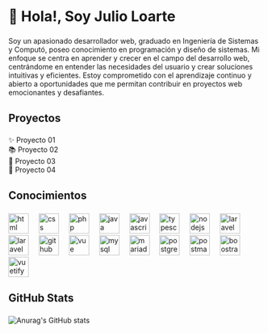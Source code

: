 <h1 align="left">👋 Hola!, Soy Julio Loarte</h1>

###

<p align="left">Soy un apasionado desarrollador web, graduado en Ingeniería de Sistemas y Computó, poseo conocimiento en programación y diseño de sistemas. Mi enfoque se centra en aprender y crecer en el campo del desarrollo web, centrándome en entender las necesidades del usuario y crear soluciones intuitivas y eficientes. Estoy comprometido con el aprendizaje continuo y abierto a oportunidades que me permitan contribuir en proyectos web emocionantes y desafiantes.</p>

###

<h2 align="left">Proyectos</h2>

###

<p align="left">✨ Proyecto 01<br>📚 Proyecto 02<br>🎯 Proyecto 03<br>🎲 Proyecto 04</p>

###

<h2 align="left">Conocimientos</h2>

###

<div align="left">


  <img src="https://cdn.jsdelivr.net/gh/devicons/devicon@latest/icons/html5/html5-original.svg" height="40" alt="html logo"/>
  <img width="12" />
  <img src="https://cdn.jsdelivr.net/gh/devicons/devicon@latest/icons/css3/css3-original.svg" height="40" alt="css logo"/>
  <img width="12" />
  <img src="https://cdn.jsdelivr.net/gh/devicons/devicon@latest/icons/php/php-original.svg" height="40" alt="php logo"/>
  <img width="12" />
  <img src="https://cdn.jsdelivr.net/gh/devicons/devicon@latest/icons/java/java-original.svg" height="40" alt="java logo"/>        
  <img width="12" />
  <img src="https://cdn.jsdelivr.net/gh/devicons/devicon/icons/javascript/javascript-original.svg" height="40" alt="javascript logo"  />
  <img width="12" />
  <img src="https://cdn.jsdelivr.net/gh/devicons/devicon/icons/typescript/typescript-original.svg" height="40" alt="typescript logo"  />
  <img width="12" />
  <img src="https://cdn.jsdelivr.net/gh/devicons/devicon/icons/nodejs/nodejs-original.svg" height="40" alt="nodejs logo"  />
  <img width="12" />
  <img src="https://cdn.jsdelivr.net/gh/devicons/devicon@latest/icons/laravel/laravel-original.svg" height="40" alt="laravel logo"/>
  <img width="12" />
  <img src="https://cdn.jsdelivr.net/gh/devicons/devicon@latest/icons/git/git-original.svg" height="40" alt="laravel logo"/>
  <img width="12" />     
  <img src="https://cdn.jsdelivr.net/gh/devicons/devicon@latest/icons/github/github-original.svg" height="40" alt="github logo"/>
  <img width="12" />
  <img src="https://cdn.jsdelivr.net/gh/devicons/devicon@latest/icons/vuejs/vuejs-original.svg" height="40" alt="vue logo"/>
  <img width="12" />
  <img src="https://cdn.jsdelivr.net/gh/devicons/devicon@latest/icons/mysql/mysql-original.svg" height="40" alt="mysql logo"/>
  <img width="12" />
  <img src="https://cdn.jsdelivr.net/gh/devicons/devicon@latest/icons/mariadb/mariadb-original-wordmark.svg" height="40" alt="mariadb logo"/>
  <img width="12" />   
  <img src="https://cdn.jsdelivr.net/gh/devicons/devicon@latest/icons/postgresql/postgresql-original-wordmark.svg" height="40" alt="postgressql logo"/>
  <img width="12" />    
  <img src="https://cdn.jsdelivr.net/gh/devicons/devicon@latest/icons/postman/postman-original.svg" height="40" alt="postman logo"/>
  <img width="12" />
  <img src="https://cdn.jsdelivr.net/gh/devicons/devicon@latest/icons/bootstrap/bootstrap-original.svg" height="40" alt="boostrap logo"/>
  <img width="12" />    
  <img src="https://cdn.jsdelivr.net/gh/devicons/devicon@latest/icons/vuetify/vuetify-original.svg" height="40" alt="vuetify logo"/>
          
          
 
</div>

###

###

<h2 align="left">GitHub Stats</h2>

###

![Anurag's GitHub stats](https://github-readme-stats.vercel.app/api?username=juliolh0686&show_icons=true&theme=transparent)

###
